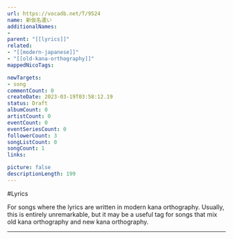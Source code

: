 ```yaml
---
url: https://vocadb.net/T/9524
name: 新仮名遣い
additionalNames: 
- 
parent: "[[lyrics]]"
related:
- "[[modern-japanese]]"
- "[[old-kana-orthography]]"
mappedNicoTags:

newTargets:
- song
commentCount: 0
createDate: 2023-03-19T03:58:12.19
status: Draft
albumCount: 0
artistCount: 0
eventCount: 0
eventSeriesCount: 0
followerCount: 3
songListCount: 0
songCount: 1
links: 

picture: false
descriptionLength: 199
---
```


#Lyrics

For songs where the lyrics are written in modern kana orthography. Usually, this is entirely unremarkable, but it may be a useful tag for songs that mix old kana orthography and new kana orthography.

---

